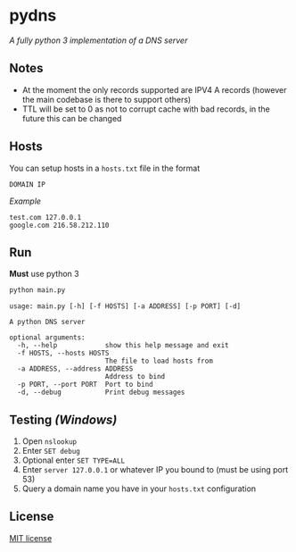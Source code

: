 # pydns
_A fully python 3 implementation of a DNS server_


## Notes
+ At the moment the only records supported are IPV4 A records (however the main codebase is there to support others)
+ TTL will be set to 0 as not to corrupt cache with bad records, in the future this can be changed

## Hosts
You can setup hosts in a `hosts.txt` file in the format

`DOMAIN IP`

_Example_
```
test.com 127.0.0.1
google.com 216.58.212.110
```

## Run
**Must** use python 3
```bash
python main.py
```
```
usage: main.py [-h] [-f HOSTS] [-a ADDRESS] [-p PORT] [-d]

A python DNS server

optional arguments:
  -h, --help            show this help message and exit
  -f HOSTS, --hosts HOSTS
                        The file to load hosts from
  -a ADDRESS, --address ADDRESS
                        Address to bind
  -p PORT, --port PORT  Port to bind
  -d, --debug           Print debug messages
```

## Testing _(Windows)_

1. Open `nslookup`
2. Enter `SET debug`
3. Optional enter `SET TYPE=ALL`
4. Enter `server 127.0.0.1` or whatever IP you bound to (must be using port 53)
5. Query a domain name you have in your `hosts.txt` configuration

## License
[MIT license](LICENSE)

